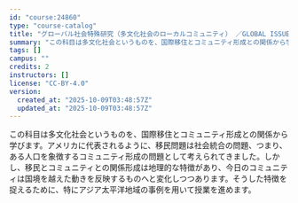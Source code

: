 ```yaml
---
id: "course:24860"
type: "course-catalog"
title: "グローバル社会特殊研究（多文化社会のローカルコミュニティ） ／GLOBAL ISSUES:"
summary: "この科目は多文化社会というものを、国際移住とコミュニティ形成との関係から学びます。アメリカに代表されるように、移民問題は社会統合の問題、つまり、ある人口を象徴するコミュニティ形成の問題として考えられてきました。しかし、移民とコミュニティとの…"
tags: []
campus: ""
credits: 2
instructors: []
license: "CC-BY-4.0"
version:
  created_at: "2025-10-09T03:48:57Z"
  updated_at: "2025-10-09T03:48:57Z"
---
```

この科目は多文化社会というものを、国際移住とコミュニティ形成との関係から学びます。アメリカに代表されるように、移民問題は社会統合の問題、つまり、ある人口を象徴するコミュニティ形成の問題として考えられてきました。しかし、移民とコミュニティとの関係形成は地理的な特徴があり、今日のコミュニティは国境を越えた動きを反映するものへと変化しつつあります。そうした特徴を捉えるために、特にアジア太平洋地域の事例を用いて授業を進めます。
